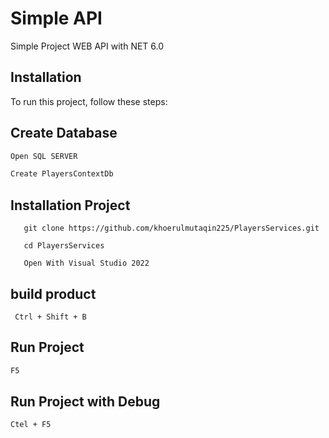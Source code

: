 # Simple API 

Simple Project WEB API with NET 6.0

## Installation
To run this project, follow these steps:

## Create Database
   ```bash
   Open SQL SERVER

   Create PlayersContextDb
  ```
## Installation Project
```
   git clone https://github.com/khoerulmutaqin225/PlayersServices.git
```
```
   cd PlayersServices
```
```
   Open With Visual Studio 2022
```

## build product
 ```
  Ctrl + Shift + B
 ```
## Run Project
  ```bash
  F5
 ```

## Run Project with Debug
  ```bash
  Ctel + F5
 ```
